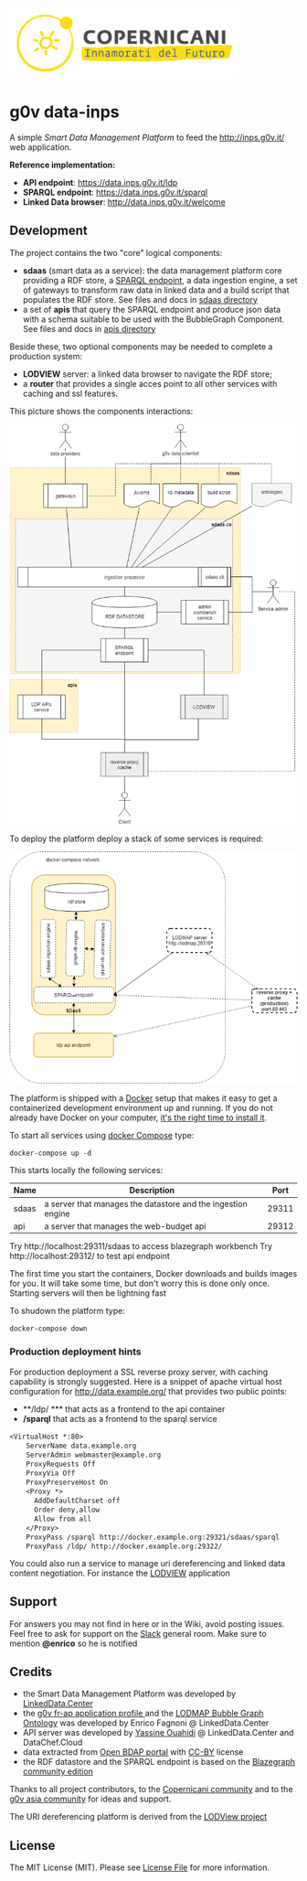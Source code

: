 ![copernicani](doc/copernicani-logo.png)

# g0v data-inps

A simple *Smart Data Management Platform* to feed the http://inps.g0v.it/ web application.


**Reference implementation:**

- **API endpoint**: https://data.inps.g0v.it/ldp
- **SPARQL endpoint**: https://data.inps.g0v.it/sparql
- **Linked Data browser**: http://data.inps.g0v.it/welcome 

## Development

The project contains the two "core" logical components:

- **sdaas** (smart data as a service):  the data management platform core providing a RDF store, a [SPARQL endpoint](https://www.w3.org/TR/sparql11-overview), a data ingestion engine, a set of gateways to transform raw data in linked data and a build script that populates the RDF store. See files and docs in [sdaas directory](sdaas)
- a set of **apis** that query the SPARQL endpoint and produce json data with a schema suitable to be used with the BubbleGraph Component. See files and docs in [apis directory](apis)

Beside these, two optional components may be needed to complete a production system:

- **LODVIEW** server: a linked data browser to navigate the RDF store;
- a **router** that provides a single acces point to all other services with caching and ssl features.

This picture shows the components interactions:

![architecture](doc/architecture.png)


To deploy the platform deploy a stack of some services is required:

![stack](doc/stack.png)

The platform is shipped with a [Docker](https://docker.com) setup that makes it easy 
to get a containerized development environment up and running. 
If you do not already have Docker on your computer, 
[it's the right time to install it](https://docs.docker.com/install/).

To start all services using [docker Compose](https://docs.docker.com/compose/) type: 

```
docker-compose up -d
```

This starts locally the following services:


| Name        | Description                                                   | Port 
| ----------- | ------------------------------------------------------------- | ------- 
| sdaas       | a server that manages the datastore and the ingestion engine  | 29311    
| api         | a server that manages the web-budget api                      | 29312 

Try http://localhost:29311/sdaas to access blazegraph workbench
Try http://localhost:29312/ to test api endpoint

The first time you start the containers, Docker downloads and builds images for you. It will take some time, but don't worry
this is done only once. Starting servers will then be lightning fast

To shudown the platform type: 

```
docker-compose down
```

### Production deployment hints

For production deployment a SSL reverse proxy server, with caching capability is strongly suggested. Here is a snippet of apache virtual host configuration for http://data.example.org/ that provides two public points:

- **/ldp/ *** that acts as a frontend to the api container 
- **/sparql** that acts as a frontend to the sparql service

```
<VirtualHost *:80>
    ServerName data.example.org
    ServerAdmin webmaster@example.org
    ProxyRequests Off
    ProxyVia Off
    ProxyPreserveHost On
    <Proxy *>
      AddDefaultCharset off
      Order deny,allow
      Allow from all
    </Proxy>
    ProxyPass /sparql http://docker.example.org:29321/sdaas/sparql
    ProxyPass /ldp/ http://docker.example.org:29322/
```

You could also run a service to manage uri dereferencing and linked data content negotiation. For instance the [LODVIEW](https://github.com/dvcama/LodView) application

## Support

For answers you may not find in here or in the Wiki, avoid posting issues. Feel free to ask for support on the [Slack](https://copernicani.slack.com/) general room. Make sure to mention **@enrico** so he is notified


## Credits

- the Smart Data Management Platform was developed by [LinkedData.Center](http://LinkedData.Center/)
- the [g0v fr-ap application profile ](https://github.com/g0v-it/ontologies/tree/master/fr-ap) and the  [LODMAP Bubble Graph Ontology](https://github.com/linkeddatacenter/LODMAP-ontologies/tree/master/BGO) was developed by Enrico Fagnoni @ LinkedData.Center
- API server was developed by [Yassine Ouahidi](https://github.com/YassineOuahidi)  @ LinkedData.Center and DataChef.Cloud
- data extracted from [Open BDAP portal](https://bdap-opendata.mef.gov.it/) with [CC-BY](http://creativecommons.org/licenses/by/3.0) license
- the RDF datastore and the SPARQL endpoint is based on the [Blazegraph community edition](https://www.blazegraph.com/)

Thanks to all project contributors, to the [Copernicani community](https://copernicani.it/) and to the [g0v asia community](http://g0v.asia) for ideas and support.

The URI dereferencing platform is derived from the [LODView project](https://github.com/dvcama/LodView)


## License

The MIT License (MIT). Please see [License File](LICENSE) for more information.
